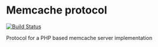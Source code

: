 # Memcache protocol

[![Build Status](https://travis-ci.org/appserver-io-lab/memcache-protocol.png)](https://travis-ci.org/appserver-io-lab/memcache-protocol)

Protocol for a PHP based memcache server implementation